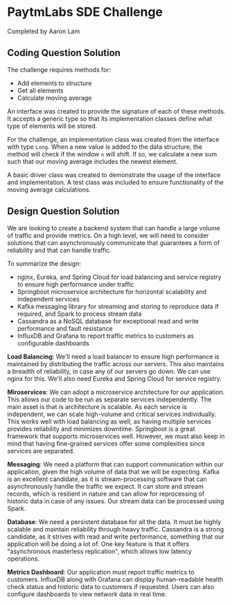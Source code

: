 # PaytmLabs SDE Challenge 
Completed by Aaron Lam

## Coding Question Solution

The challenge requires methods for: 
- Add elements to structure
- Get all elements
- Calculate moving average

An interface was created to provide the signature of each of these methods. It accepts a generic type so that its 
implementation classes define what type of elements will be stored. 

For the challenge, an implementation class was created from the interface with type `Long`. When a new value is 
added to the data structure, the method will check if the window `n` will shift. If so, we calculate a new sum 
such that our moving average includes the newest element.

A basic driver class was created to demonstrate the usage of the interface and implementation. A test class
was included to ensure functionality of the moving average calculations. 

## Design Question Solution

We are looking to create a backend system that can handle a large volume of traffic and provide metrics. 
On a high level, we will need to consider solutions that can asynchronously communicate that guarantees a form of
reliability and that can handle traffic. 

To summarize the design: 
- nginx, Eureka, and Spring Cloud for load balancing and service registry to ensure high performance under traffic
- Springboot microservice architecture for horizontal scalability and independent services
- Kafka messaging library for streaming and storing to reproduce data if required, and Spark to process stream data
- Cassandra as a NoSQL database for exceptional read and write performance and fault resistance
- InfluxDB and Grafana to report traffic metrics to customers as configurable dashboards

**Load Balancing**: We'll need a load balancer to ensure high performance is maintained by distributing the 
traffic across our servers. This also maintains a breadth of reliability, in case any of our servers go down. We can 
use nginx for this. We'll also need Eureka and Spring Cloud for service registry.

**Miroservices**: We can adopt a microservice architecture for our application. This allows our code to 
be run as separate services independently. The main asset is that is architecture is scalable. As each service is 
independent, we can scale high-volume and critical services individually. This works well with load balancing as well,
as having multiple services provides reliability and minimizes downtime. Springboot is a great framework that supports 
microservices well. However, we must also keep in mind that having fine-grained services offer some complexities since
services are separated. 

**Messaging**: We need a platform that can support communication within our application, given the high volume
of data that we will be expecting. Kafka is an excellent candidate, as it is stream-processing software that can 
asynchronously handle the traffic we expect. It can store and stream records, which is resilient in nature and can
allow for reprocessing of historic data in case of any issues. Our stream data can be processed using Spark. 

**Database**: We need a persistent database for all the data. It must be highly scalable and maintain reliability 
through heavy traffic. Cassandra is a strong candidate, as it strives with read and write performance, something that
our application will be doing a lot of. One key feature is that it offers "asynchronous masterless replication", 
which allows low latency operations. 

**Metrics Dashboard**: Our application must report traffic metrics to customers. InfluxDB along with Grafana can
display human-readable health check status and historic data to customers if requested. Users can also configure 
dashboards to view network data in real time. 